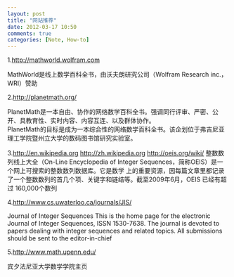 ```yaml
---
layout: post
title: "网站推荐"
date: 2012-03-17 10:50
comments: true
categories: [Note, How-to]
---
```

1.http://mathworld.wolfram.com   

MathWorld是线上数学百科全书，由沃夫朗研究公司（Wolfram Research inc.，WRI）赞助


2.http://planetmath.org/   

PlanetMath是一本自由、协作的网络数学百科全书。强调同行评审、严密、公开、具教育性、实时内容、内容互连、以及群体协作。   
PlanetMath的目标是成为一本综合性的网络数学百科全书。该企划位于弗吉尼亚理工学院暨州立大学的数码图书馆研究实验室。


3.http://en.wikipedia.org
  http://zh.wikipedia.org
  http://oeis.org/wiki/ 
  整数数列线上大全（On-Line Encyclopedia of Integer Sequences，简称OEIS）是一个网上可搜索的整数数列数据库。它是数学
  上的重要资源，因每篇文章里都记录了一个整数数列的首几个项、关键字和链结等。截至2009年6月，OEIS 已经有超过 160,000个数列


4.http://www.cs.uwaterloo.ca/journals/JIS/   

Journal of Integer Sequences
This is the home page for the electronic Journal of Integer Sequences, ISSN 1530-7638.
The journal is devoted to papers dealing with integer sequences and related topics.
All submissions should be sent to the editor-in-chief


5.http://www.math.upenn.edu/

宾夕法尼亚大学数学学院主页
